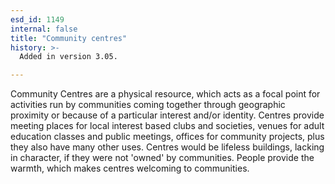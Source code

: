 ```yaml
---
esd_id: 1149
internal: false
title: "Community centres"
history: >-
  Added in version 3.05.

---
```


Community Centres are a physical resource, which acts as a focal point for activities run by communities coming together through geographic proximity or because of a particular interest and/or identity.   Centres provide meeting places for local interest based clubs and societies, venues for adult education classes and public meetings, offices for community projects, plus they also have many other uses. Centres would be lifeless buildings, lacking in character, if they were not 'owned' by communities. People provide the warmth, which makes centres welcoming to communities.

